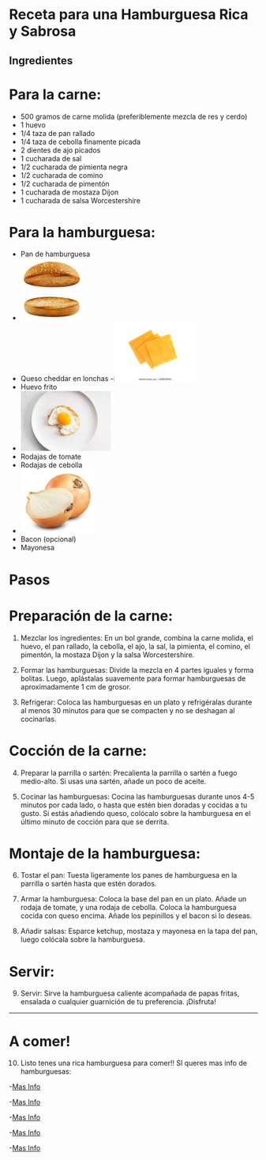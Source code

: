 # Receta para una Hamburguesa Rica y Sabrosa

## Ingredientes

# Para la carne:
- 500 gramos de carne molida (preferiblemente mezcla de res y cerdo)
- 1 huevo
- 1/4 taza de pan rallado
- 1/4 taza de cebolla finamente picada
- 2 dientes de ajo picados
- 1 cucharada de sal
- 1/2 cucharada de pimienta negra
- 1/2 cucharada de comino
- 1/2 cucharada de pimentón
- 1 cucharada de mostaza Dijon
- 1 cucharada de salsa Worcestershire

# Para la hamburguesa:
- Pan de hamburguesa
- ![pan.jpeg](pan.jpeg)
- Queso cheddar en lonchas
-![cheddar.jpeg](cheddar.jpeg)
- Huevo frito
- ![huevo_frito.jpeg](huevo_frito.jpeg)
- Rodajas de tomate
- Rodajas de cebolla
- ![cebolla.jpeg](cebolla.jpeg)
- Bacon (opcional)
- Mayonesa

# Pasos

# Preparación de la carne:

1. Mezclar los ingredientes:
   En un bol grande, combina la carne molida, el huevo, el pan rallado, la cebolla, el ajo, la sal, la pimienta, el comino, el pimentón, la mostaza Dijon y la salsa Worcestershire.

2. Formar las hamburguesas:
   Divide la mezcla en 4 partes iguales y forma bolitas. Luego, aplástalas suavemente para formar hamburguesas de aproximadamente 1 cm de grosor.

3. Refrigerar:
   Coloca las hamburguesas en un plato y refrigéralas durante al menos 30 minutos para que se compacten y no se deshagan al cocinarlas.

# Cocción de la carne:

4. Preparar la parrilla o sartén:
   Precalienta la parrilla o sartén a fuego medio-alto. Si usas una sartén, añade un poco de aceite.

5. Cocinar las hamburguesas:
   Cocina las hamburguesas durante unos 4-5 minutos por cada lado, o hasta que estén bien doradas y cocidas a tu gusto. Si estás añadiendo queso, colócalo sobre la hamburguesa en el último minuto de cocción para que se derrita.

# Montaje de la hamburguesa:

6. Tostar el pan:
   Tuesta ligeramente los panes de hamburguesa en la parrilla o sartén hasta que estén dorados.

7. Armar la hamburguesa:
   Coloca la base del pan en un plato. Añade un rodaja de tomate, y una rodaja de cebolla. Coloca la hamburguesa cocida con queso encima. Añade los pepinillos y el bacon si lo deseas.

8. Añadir salsas:
   Esparce ketchup, mostaza y mayonesa en la tapa del pan, luego colócala sobre la hamburguesa.

# Servir:

9. Servir:
   Sirve la hamburguesa caliente acompañada de papas fritas, ensalada o cualquier guarnición de tu preferencia. ¡Disfruta!

---
# A comer!

10. Listo tenes una rica hamburguesa para comer!!
SI queres mas info de hamburguesas:

-[Mas Info](https://www.recepedia.com/es-mx/articulos/13-recetas-de-hamburguesas-caseras-diferentes-y-deliciosas/)

-[Mas Info](https://www.micasarevista.com/recetas-trucos-cocina/g36616436/hamburguesas-caseras/)

-[Mas Info](https://www.bonviveur.es/recetas/tag/hamburguesas/)

-[Mas Info](https://www.beloleum.com/blog/recetas-hamburguesas-gourmet/)

-[Mas Info](https://www.recetasnestle.cl/la-cocina-nestle/coccion-y-tecnica/hamburguesa)